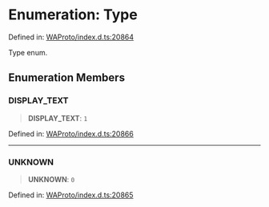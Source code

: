 # Enumeration: Type

Defined in: [WAProto/index.d.ts:20864](https://github.com/Fokusdotid/bail/blob/a029a4f9908cd3806112e8438f5a31dda1376b84/WAProto/index.d.ts#L20864)

Type enum.

## Enumeration Members

### DISPLAY\_TEXT

> **DISPLAY\_TEXT**: `1`

Defined in: [WAProto/index.d.ts:20866](https://github.com/Fokusdotid/bail/blob/a029a4f9908cd3806112e8438f5a31dda1376b84/WAProto/index.d.ts#L20866)

***

### UNKNOWN

> **UNKNOWN**: `0`

Defined in: [WAProto/index.d.ts:20865](https://github.com/Fokusdotid/bail/blob/a029a4f9908cd3806112e8438f5a31dda1376b84/WAProto/index.d.ts#L20865)
